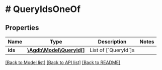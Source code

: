 # # QueryIdsOneOf

## Properties

Name | Type | Description | Notes
------------ | ------------- | ------------- | -------------
**ids** | [**\Agdb\Model\QueryId[]**](QueryId.md) | List of [&#x60;QueryId&#x60;]s |

[[Back to Model list]](../../README.md#models) [[Back to API list]](../../README.md#endpoints) [[Back to README]](../../README.md)
